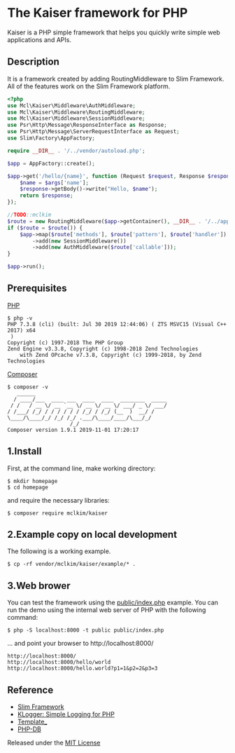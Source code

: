 # The Kaiser framework for PHP

Kaiser is a PHP simple framework that helps you quickly write simple web applications and APIs.

## Description
It is a framework created by adding RoutingMiddleware to Slim Framework.
All of the features work on the Slim Framework platform.

```php
<?php
use Mcl\Kaiser\Middleware\AuthMiddleware;
use Mcl\Kaiser\Middleware\RoutingMiddleware;
use Mcl\Kaiser\Middleware\SessionMiddleware;
use Psr\Http\Message\ResponseInterface as Response;
use Psr\Http\Message\ServerRequestInterface as Request;
use Slim\Factory\AppFactory;

require __DIR__ . '/../vendor/autoload.php';

$app = AppFactory::create();

$app->get('/hello/{name}', function (Request $request, Response $response, array $args) {
    $name = $args['name'];
    $response->getBody()->write("Hello, $name");
    return $response;
});

//TODO::mclkim
$route = new RoutingMiddleware($app->getContainer(), __DIR__ . '/../app');
if ($route = $route()) {
    $app->map($route['methods'], $route['pattern'], $route['handler'])
        ->add(new SessionMiddleware())
        ->add(new AuthMiddleware($route['callable']));
}

$app->run();
```

## Prerequisites

[PHP](http://php.net/)
```
$ php -v
PHP 7.3.8 (cli) (built: Jul 30 2019 12:44:06) ( ZTS MSVC15 (Visual C++ 2017) x64
 )
Copyright (c) 1997-2018 The PHP Group
Zend Engine v3.3.8, Copyright (c) 1998-2018 Zend Technologies
    with Zend OPcache v7.3.8, Copyright (c) 1999-2018, by Zend Technologies
```
[Composer](https://getcomposer.org/)
```
$ composer -v
   ______
  / ____/___  ____ ___  ____  ____  ________  _____
 / /   / __ \/ __ `__ \/ __ \/ __ \/ ___/ _ \/ ___/
/ /___/ /_/ / / / / / / /_/ / /_/ (__  )  __/ /
\____/\____/_/ /_/ /_/ .___/\____/____/\___/_/
                    /_/
Composer version 1.9.1 2019-11-01 17:20:17
```

## 1.Install
First, at the command line, make working directory:
```
$ mkdir homepage
$ cd homepage
```
and require the necessary libraries:
```
$ composer require mclkim/kaiser
```

## 2.Example copy on local development
The following is a working example. 
```
$ cp -rf vendor/mclkim/kaiser/example/* .
```

## 3.Web brower
You can test the framework using the [public/index.php](public/index.php)
example. You can run the demo using the internal web server of PHP with the
following command:
```
$ php -S localhost:8000 -t public public/index.php
```
... and point your browser to http://localhost:8000/ 

```
http://localhost:8000/
http://localhost:8000/hello/world
http://localhost:8000/hello.world?p1=1&p2=2&p3=3
```
## Reference
 * [Slim Framework](https://github.com/slimphp)
 * [KLogger: Simple Logging for PHP](https://github.com/katzgrau/KLogger) 
 * [Template_](http://www.xtac.net)
 * [PHP-DB](https://github.com/delight-im/PHP-DB)

Released under the [MIT License](LICENSE)
